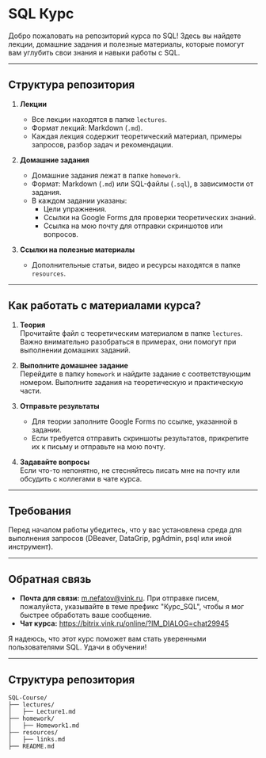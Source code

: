 # SQL Курс

Добро пожаловать на репозиторий курса по SQL! Здесь вы найдете лекции, домашние задания и полезные материалы, которые помогут вам углубить свои знания и навыки работы с SQL.  

---

## **Структура репозитория**  

1. **Лекции**  
   - Все лекции находятся в папке `lectures`.  
   - Формат лекций: Markdown (`.md`).  
   - Каждая лекция содержит теоретический материал, примеры запросов, разбор задач и рекомендации.  

2. **Домашние задания**  
   - Домашние задания лежат в папке `homework`.  
   - Формат: Markdown (`.md`) или SQL-файлы (`.sql`), в зависимости от задания.  
   - В каждом задании указаны:  
     - Цели упражнения.  
     - Ссылки на Google Forms для проверки теоретических знаний.  
     - Ссылка на мою почту для отправки скриншотов или вопросов.  

3. **Ссылки на полезные материалы**  
   - Дополнительные статьи, видео и ресурсы находятся в папке `resources`.  

---

## **Как работать с материалами курса?**  

1. **Теория**  
   Прочитайте файл с теоретическим материалом в папке `lectures`. Важно внимательно разобраться в примерах, они помогут при выполнении домашних заданий.  

2. **Выполните домашнее задание**  
   Перейдите в папку `homework` и найдите задание с соответствующим номером. Выполните задания на теоретическую и практическую части.  

3. **Отправьте результаты**  
   - Для теории заполните Google Forms по ссылке, указанной в задании.  
   - Если требуется отправить скриншоты результатов, прикрепите их к письму и отправьте на мою почту.  

4. **Задавайте вопросы**  
   Если что-то непонятно, не стесняйтесь писать мне на почту или обсудить с коллегами в чате курса.  

---

## **Требования**  

Перед началом работы убедитесь, что у вас установлена среда для выполнения запросов (DBeaver, DataGrip, pgAdmin, psql или иной инструмент).

---

## **Обратная связь**  

- **Почта для связи:** m.nefatov@vink.ru. При отправке писем, пожалуйста, указывайте в теме префикс "Курс_SQL", чтобы я мог быстрее обработать ваше сообщение.  
- **Чат курса:** https://bitrix.vink.ru/online/?IM_DIALOG=chat29945

Я надеюсь, что этот курс поможет вам стать уверенными пользователями SQL. Удачи в обучении!  

---

## **Структура репозитория**  

```
SQL-Course/
├── lectures/
│   ├── Lecture1.md
├── homework/
│   ├── Homework1.md
├── resources/
│   ├── links.md
├── README.md
```
